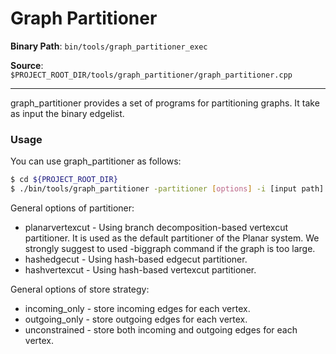 # Graph Partitioner

**Binary Path**: `bin/tools/graph_partitioner_exec`

**Source**: ` $PROJECT_ROOT_DIR/tools/graph_partitioner/graph_partitioner.cpp`

-------------

graph_partitioner provides a set of programs for partitioning graphs.
It take as input the binary edgelist.

### Usage

You can use graph_partitioner as follows:

``` Bash
$ cd ${PROJECT_ROOT_DIR}
$ ./bin/tools/graph_partitioner -partitioner [options] -i [input path] -o [output path] -n_partitions [number of subgraphs] -store_strategty [options]
```

General options of partitioner:

* planarvertexcut - Using branch decomposition-based vertexcut partitioner. It is used as the default partitioner of the
  Planar system. We strongly suggest to used -biggraph command if the graph is too large.
* hashedgecut - Using hash-based edgecut partitioner.
* hashvertexcut - Using hash-based vertexcut partitioner.

General options of store strategy:

* incoming_only - store incoming edges for each vertex.
* outgoing_only - store outgoing edges for each vertex.
* unconstrained - store both incoming and outgoing edges for each vertex.
